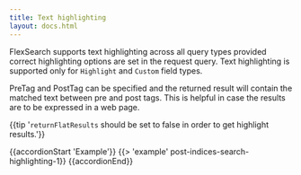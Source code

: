 ```yaml
---
title: Text highlighting
layout: docs.html
---
```


FlexSearch supports text highlighting across all query types provided correct highlighting options are set in the request query. Text highlighting is supported only for `Highlight` and `Custom` field types.

PreTag and PostTag can be specified and the returned result will contain the matched text between pre and post tags. This is helpful in case the results are to be expressed in a web page.

{{tip '`returnFlatResults` should be set to false in order to get highlight results.'}}

{{accordionStart 'Example'}}
	{{> 'example' post-indices-search-highlighting-1}}
{{accordionEnd}}